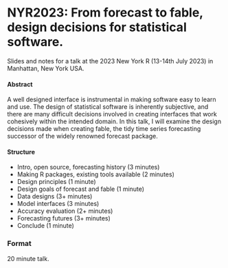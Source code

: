 
<!-- README.md is generated from README.Rmd. Please edit that file -->

# NYR2023: From forecast to fable, design decisions for statistical software.

<!-- badges: start -->
<!-- badges: end -->

Slides and notes for a talk at the 2023 New York R (13-14th July 2023)
in Manhattan, New York USA.

<!-- A recording of this presentation is available on YouTube here: <https://www.youtube.com/watch?v=> -->
<!-- [![](preview.jpg)](https://www.youtube.com/watch?v=) -->

#### Abstract

A well designed interface is instrumental in making software easy to
learn and use. The design of statistical software is inherently
subjective, and there are many difficult decisions involved in creating
interfaces that work cohesively within the intended domain. In this
talk, I will examine the design decisions made when creating fable, the
tidy time series forecasting successor of the widely renowned forecast
package.

#### Structure

- Intro, open source, forecasting history (3 minutes)
- Making R packages, existing tools available (2 minutes)
- Design principles (1 minute)
- Design goals of forecast and fable (1 minute)
- Data designs (3+ minutes)
- Model interfaces (3 minutes)
- Accuracy evaluation (2+ minutes)
- Forecasting futures (3+ minutes)
- Conclude (1 minute)

### Format

20 minute talk.
